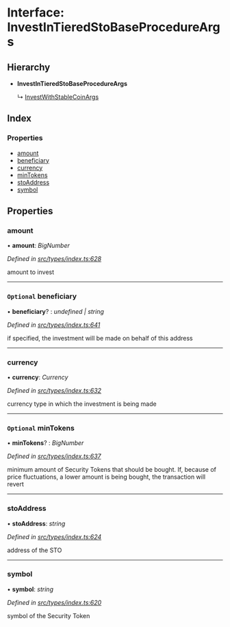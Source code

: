 # Interface: InvestInTieredStoBaseProcedureArgs

## Hierarchy

- **InvestInTieredStoBaseProcedureArgs**

  ↳ [InvestWithStableCoinArgs](_types_index_.investwithstablecoinargs.md)

## Index

### Properties

- [amount](_types_index_.investintieredstobaseprocedureargs.md#amount)
- [beneficiary](_types_index_.investintieredstobaseprocedureargs.md#optional-beneficiary)
- [currency](_types_index_.investintieredstobaseprocedureargs.md#currency)
- [minTokens](_types_index_.investintieredstobaseprocedureargs.md#optional-mintokens)
- [stoAddress](_types_index_.investintieredstobaseprocedureargs.md#stoaddress)
- [symbol](_types_index_.investintieredstobaseprocedureargs.md#symbol)

## Properties

### amount

• **amount**: _BigNumber_

_Defined in [src/types/index.ts:628](https://github.com/PolymathNetwork/polymath-sdk/blob/c47ae7a/src/types/index.ts#L628)_

amount to invest

---

### `Optional` beneficiary

• **beneficiary**? : _undefined | string_

_Defined in [src/types/index.ts:641](https://github.com/PolymathNetwork/polymath-sdk/blob/c47ae7a/src/types/index.ts#L641)_

if specified, the investment will be made on behalf of this address

---

### currency

• **currency**: _Currency_

_Defined in [src/types/index.ts:632](https://github.com/PolymathNetwork/polymath-sdk/blob/c47ae7a/src/types/index.ts#L632)_

currency type in which the investment is being made

---

### `Optional` minTokens

• **minTokens**? : _BigNumber_

_Defined in [src/types/index.ts:637](https://github.com/PolymathNetwork/polymath-sdk/blob/c47ae7a/src/types/index.ts#L637)_

minimum amount of Security Tokens that should be bought.
If, because of price fluctuations, a lower amount is being bought, the transaction will revert

---

### stoAddress

• **stoAddress**: _string_

_Defined in [src/types/index.ts:624](https://github.com/PolymathNetwork/polymath-sdk/blob/c47ae7a/src/types/index.ts#L624)_

address of the STO

---

### symbol

• **symbol**: _string_

_Defined in [src/types/index.ts:620](https://github.com/PolymathNetwork/polymath-sdk/blob/c47ae7a/src/types/index.ts#L620)_

symbol of the Security Token
